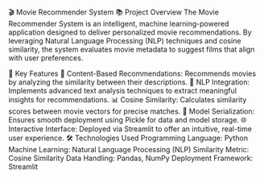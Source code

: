 🎬 Movie Recommender System
📚 Project Overview
The Movie Recommender System is an intelligent, machine learning-powered application designed to deliver personalized movie recommendations. By leveraging Natural Language Processing (NLP) techniques and cosine similarity, the system evaluates movie metadata to suggest films that align with user preferences.

🚀 Key Features
🎥 Content-Based Recommendations: Recommends movies by analyzing the similarity between their descriptions.
🧠 NLP Integration: Implements advanced text analysis techniques to extract meaningful insights for recommendations.
📊 Cosine Similarity: Calculates similarity scores between movie vectors for precise matches.
💾 Model Serialization: Ensures smooth deployment using Pickle for data and model storage.
🌐 Interactive Interface: Deployed via Streamlit to offer an intuitive, real-time user experience.
🛠️ Technologies Used
Programming Language: Python
Machine Learning: Natural Language Processing (NLP)
Similarity Metric: Cosine Similarity
Data Handling: Pandas, NumPy
Deployment Framework: Streamlit
